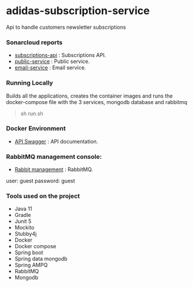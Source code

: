 # adidas-subscription-service

Api to handle customers newsletter subscriptions

### Sonarcloud reports

* [subscriptions-api](https://sonarcloud.io/project/overview?id=lcssimonini_subscription-api) : Subscriptions API.
* [public-service](https://sonarcloud.io/project/overview?id=lcssimonini_public-service) : Public service.
* [email-service](https://sonarcloud.io/project/overview?id=lcssimonini_email-service) : Email service.

### Running Locally

Builds all the applications, creates the container images and runs the docker-compose file with the 3 services, mongodb database and rabbitmq

> sh run.sh

### Docker Environment

* [API Swagger](http://localhost:8080/swagger-ui.html) : API documentation.

### RabbitMQ management console:

* [Rabbit management](http://localhost:15672/) : RabbitMQ.

user: guest
password: guest

### Tools used on the project

- Java 11
- Gradle
- Junit 5
- Mockito
- Stubby4j
- Docker
- Docker compose
- Spring boot
- Spring data mongodb
- Spring AMPQ
- RabbitMQ
- Mongodb



